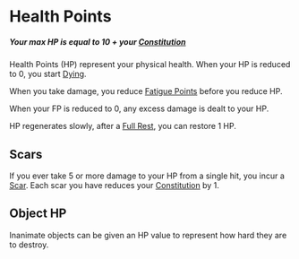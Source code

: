 ---
---

# Health Points

##### Your max HP is equal to 10 + your [Constitution](../Chosen%20Statistics/Constitution.md)

Health Points (HP) represent your physical health. When your HP is reduced to 0, you start [Dying](../../Conditions/Dying.md).

When you take damage, you reduce [Fatigue Points](Fatigue%20Points.md) before you reduce HP.

When your FP is reduced to 0, any excess damage is dealt to your HP.

HP regenerates slowly, after a [Full Rest](../../Game%20Procedures/Resting.md#Full%20Rest), you can restore 1 HP.

## Scars

If you ever take 5 or more damage to your HP from a single hit, you incur a [Scar](Scars.md).
Each scar you have reduces your [Constitution](../Chosen%20Statistics/Constitution.md) by 1.

## Object HP

Inanimate objects can be given an HP value to represent how hard they are to destroy.
